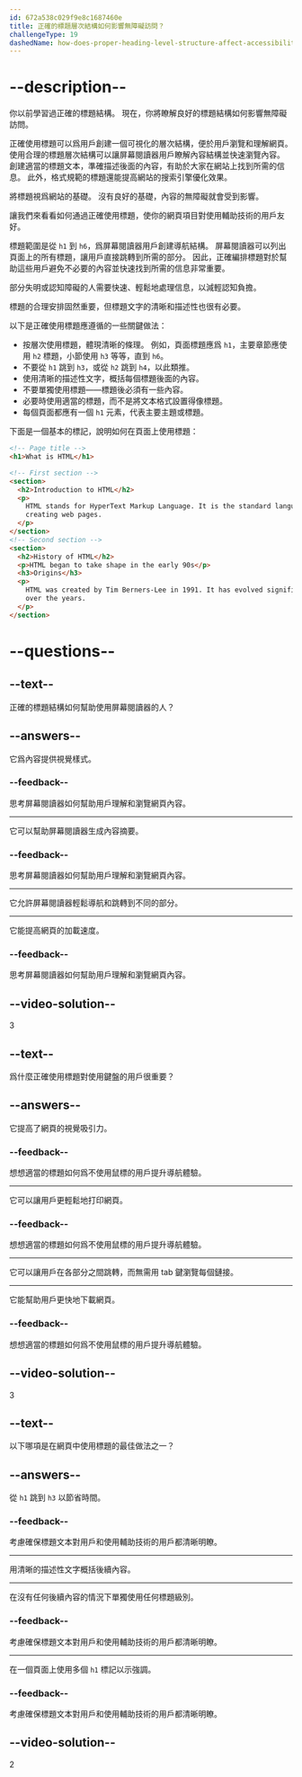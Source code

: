 ```yaml
---
id: 672a538c029f9e8c1687460e
title: 正確的標題層次結構如何影響無障礙訪問？
challengeType: 19
dashedName: how-does-proper-heading-level-structure-affect-accessibility
---
```


# --description--

你以前學習過正確的標題結構。 現在，你將瞭解良好的標題結構如何影響無障礙訪問。

正確使用標題可以爲用戶創建一個可視化的層次結構，便於用戶瀏覽和理解網頁。 使用合理的標題層次結構可以讓屏幕閱讀器用戶瞭解內容結構並快速瀏覽內容。 創建適當的標題文本，準確描述後面的內容，有助於大家在網站上找到所需的信息。 此外，格式規範的標題還能提高網站的搜索引擎優化效果。

將標題視爲網站的基礎。 沒有良好的基礎，內容的無障礙就會受到影響。

讓我們來看看如何通過正確使用標題，使你的網頁項目對使用輔助技術的用戶友好。

標題範圍是從 `h1` 到 `h6`，爲屏幕閱讀器用戶創建導航結構。 屏幕閱讀器可以列出頁面上的所有標題，讓用戶直接跳轉到所需的部分。 因此，正確編排標題對於幫助這些用戶避免不必要的內容並快速找到所需的信息非常重要。

部分失明或認知障礙的人需要快速、輕鬆地處理信息，以減輕認知負擔。

標題的合理安排固然重要，但標題文字的清晰和描述性也很有必要。

以下是正確使用標題應遵循的一些關鍵做法：

- 按層次使用標題，體現清晰的條理。 例如，頁面標題應爲 `h1`，主要章節應使用 `h2` 標題，小節使用 `h3` 等等，直到 `h6`。
- 不要從 `h1` 跳到 `h3`，或從 `h2` 跳到 `h4`，以此類推。
- 使用清晰的描述性文字，概括每個標題後面的內容。
- 不要單獨使用標題——標題後必須有一些內容。
- 必要時使用適當的標題，而不是將文本格式設置得像標題。
- 每個頁面都應有一個 `h1` 元素，代表主要主題或標題。

下面是一個基本的標記，說明如何在頁面上使用標題：

```html
<!-- Page title -->
<h1>What is HTML</h1>

<!-- First section -->
<section>
  <h2>Introduction to HTML</h2>
  <p>
    HTML stands for HyperText Markup Language. It is the standard language for
    creating web pages.
  </p>
</section>
<!-- Second section -->
<section>
  <h2>History of HTML</h2>
  <p>HTML began to take shape in the early 90s</p>
  <h3>Origins</h3>
  <p>
    HTML was created by Tim Berners-Lee in 1991. It has evolved significantly
    over the years.
  </p>
</section>
```

# --questions--

## --text--

正確的標題結構如何幫助使用屏幕閱讀器的人？

## --answers--

它爲內容提供視覺樣式。

### --feedback--

思考屏幕閱讀器如何幫助用戶理解和瀏覽網頁內容。

---

它可以幫助屏幕閱讀器生成內容摘要。

### --feedback--

思考屏幕閱讀器如何幫助用戶理解和瀏覽網頁內容。

---

它允許屏幕閱讀器輕鬆導航和跳轉到不同的部分。

---

它能提高網頁的加載速度。

### --feedback--

思考屏幕閱讀器如何幫助用戶理解和瀏覽網頁內容。

## --video-solution--

3

## --text--

爲什麼正確使用標題對使用鍵盤的用戶很重要？

## --answers--

它提高了網頁的視覺吸引力。

### --feedback--

想想適當的標題如何爲不使用鼠標的用戶提升導航體驗。

---

它可以讓用戶更輕鬆地打印網頁。

### --feedback--

想想適當的標題如何爲不使用鼠標的用戶提升導航體驗。

---

它可以讓用戶在各部分之間跳轉，而無需用 tab 鍵瀏覽每個鏈接。

---

它能幫助用戶更快地下載網頁。

### --feedback--

想想適當的標題如何爲不使用鼠標的用戶提升導航體驗。

## --video-solution--

3

## --text--

以下哪項是在網頁中使用標題的最佳做法之一？

## --answers--

從 `h1` 跳到 `h3` 以節省時間。

### --feedback--

考慮確保標題文本對用戶和使用輔助技術的用戶都清晰明瞭。

---

用清晰的描述性文字概括後續內容。

---

在沒有任何後續內容的情況下單獨使用任何標題級別。

### --feedback--

考慮確保標題文本對用戶和使用輔助技術的用戶都清晰明瞭。

---

在一個頁面上使用多個 `h1` 標記以示強調。

### --feedback--

考慮確保標題文本對用戶和使用輔助技術的用戶都清晰明瞭。

## --video-solution--

2
